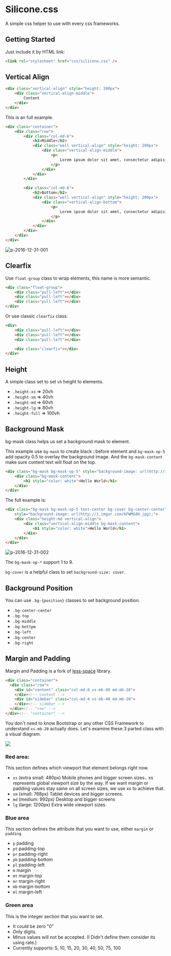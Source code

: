 # Silicone.css

A simple css helper to use with every css frameworks.

## Getting Started

Just include it by HTML link:

``` html
<link rel="stylesheet" href="css/silicone.css" />
```

## Vertical Align

``` html
<div class="vertical-align" style="height: 200px">
    <div class="vertical-align-middle">
        Content
    </div>
</div>
```

This is an full example.

``` html
<div class="container">
    <div class="row">
        <div class="col-md-6">
            <h2>Middle</h2>
            <div class="well vertical-align" style="height: 200px">
                <div class="vertical-align-middle">
                    <p>
                        Lorem ipsum dolor sit amet, consectetur adipisicing elit.
                    </p>
                </div>
            </div>
        </div>

        <div class="col-md-6">
            <h2>Bottom</h2>
            <div class="well vertical-align" style="height: 200px">
                <div class="vertical-align-bottom">
                    <p>
                        Lorem ipsum dolor sit amet, consectetur adipisicing elit.
                    </p>
                </div>
            </div>
        </div>
    </div>
</div>
```

![p-2016-12-31-001](https://cloud.githubusercontent.com/assets/1639206/21569521/88cad84c-cef8-11e6-83c6-32e5a01f6066.jpg)

## Clearfix

Use `float-group` class to wrap elements, this name is more semantic.

``` html
<div class="float-group">
    <div class="pull-left"></div>
    <div class="pull-left"></div>
    <div class="pull-left"></div>
</div>
```

Or use classic `clearfix` class.

``` html
<div>
    <div class="pull-left"></div>
    <div class="pull-left"></div>
    <div class="pull-left"></div>

    <div class="clearfix"></div>
</div>
```

## Height

A simple class set to set `vh` height to elements.

- `.height-xs` => 20vh
- `.height-sm` => 40vh
- `.height-md` => 60vh
- `.height-lg` => 80vh
- `.height-full` => 100vh

## Background Mask

bg-mask class helps us set a background mask to element.

This example use `bg-mask` to create black ::before element and `bg-mask-op-5` add opacity 0.5 to overlay
the background image. And the `bg-mask-content` make sure content text will float on the top.

``` html
<div class="bg-mask bg-mask-op-5" style="background-image: url(http://i.imgur.com/6FWMGdH.jpg);">
    <div class="bg-mask-content">
        <h1 style="color: white">Hello World</h1>
    </div>
</div>
```

The full example is:

``` html
<div class="bg-mask bg-mask-op-5 text-center bg-cover bg-center-center"
    style="background-image: url(http://i.imgur.com/6FWMGdH.jpg);">
    <div class="height-md vertical-align">
        <div class="vertical-align-middle bg-mask-content">
            <h1 style="color: white">Hello World</h1>
        </div>
    </div>
</div>
```

![p-2016-12-31-002](https://cloud.githubusercontent.com/assets/1639206/21569625/7f16f3f2-cef9-11e6-881b-303de111a15e.jpg)

The `bg-mask-op-*` support 1 to 9.

`bg-cover` is a helpful class to set `background-size: cover`.

## Background Position

You can use `.bg-{position}` classes to set background position.

- `.bg-center-center`
- `.bg-top`
- `.bg-middle`
- `.bg-bottpm`
- `.bg-left`
- `.bg-center`
- `.bg-right`

## Margin and Padding

Margin and Padding is a fork of [less-space](http://aslanbakan.com/en/blog/less-space-responsive-css-margin-and-padding-helper-classes/) library.

``` html
<div class="container">
  <div class="row">
    <div id="content" class="col-md-8 xs-mb-40 md-mb-20">
    </div><!-- content -->
    <div id="sidebar" class="col-md-4 xs-mb-40 md-mb-20">
    </div><!-- sidebar -->
  </div><!-- "row" -->
</div><!-- "container" -->
```

You don't need to know Bootstrap or any other CSS Framework to understand `xs-mb-20` actually does.
Let's examine these 3 parted class with a visual diagram.

![](http://i.imgur.com/bdWcX2Z.png)

### Red area:

This section defines which viewport that element belongs right now.

- `xs` (extra small: 480px) Mobile phones and bigger screen sizes..
xs represents global viewport size by the way. If we want margin or padding values stay same on all screen sizes, we use xs to achieve that.
- `sm` (small: 768px) Tablet devices and bigger screens.
- `md` (medium: 992px) Desktop and bigger screens
- `lg` (large: 1200px) Extra wide viewport sizes.

### Blue area

This section defines the attribute that you want to use, either `margin` or `padding`

- `p` padding
- `pt` padding-top
- `pr` padding-right
- `pb` padding-bottom
- `pl` padding-left
- `m` margin
- `mt` margin-top
- `mr` margin-right
- `mb` margin-bottom
- `ml` margin-left

### Green area

This is the integer section that you want to set.

- It could be zero "0"
- Only digits.
- Minus values will not be accepted. (I Didn't define them consider its using rate.)
- Currently supports: 5, 10, 15, 20, 30, 40, 50, 75, 100
